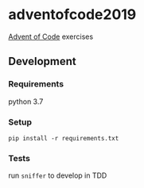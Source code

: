 # adventofcode2019
[Advent of Code](https://adventofcode.com/2019) exercises

## Development

### Requirements

python 3.7

### Setup

`pip install -r requirements.txt`

### Tests

run `sniffer` to develop in TDD


